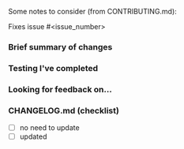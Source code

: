 Some notes to consider (from CONTRIBUTING.md):

Fixes issue #<issue_number>

### Brief summary of changes

### Testing I've completed

### Looking for feedback on...

### CHANGELOG.md (checklist)

- [ ] no need to update
- [ ] updated
